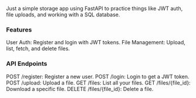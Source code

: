 Just a simple storage app using FastAPI to practice things like JWT auth, file uploads, and working with a SQL database.

### Features
User Auth: Register and login with JWT tokens.
File Management: Upload, list, fetch, and delete files.


### API Endpoints
POST /register: Register a new user.
POST /login: Login to get a JWT token.
POST /upload: Upload a file.
GET /files: List all your files.
GET /files/{file_id}: Download a specific file.
DELETE /files/{file_id}: Delete a file.


